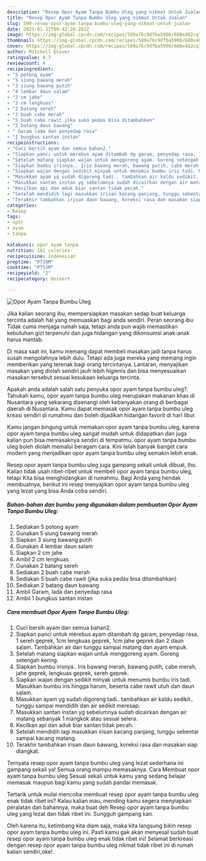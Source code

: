 ```yaml
---
description: "Resep Opor Ayam Tanpa Bumbu Uleg yang nikmat Untuk Jualan"
title: "Resep Opor Ayam Tanpa Bumbu Uleg yang nikmat Untuk Jualan"
slug: 599-resep-opor-ayam-tanpa-bumbu-uleg-yang-nikmat-untuk-jualan
date: 2021-01-31T09:42:28.283Z
image: https://img-global.cpcdn.com/recipes/589a76c9dfba5900/680x482cq70/opor-ayam-tanpa-bumbu-uleg-foto-resep-utama.jpg
thumbnail: https://img-global.cpcdn.com/recipes/589a76c9dfba5900/680x482cq70/opor-ayam-tanpa-bumbu-uleg-foto-resep-utama.jpg
cover: https://img-global.cpcdn.com/recipes/589a76c9dfba5900/680x482cq70/opor-ayam-tanpa-bumbu-uleg-foto-resep-utama.jpg
author: Mitchell Glover
ratingvalue: 4.7
reviewcount: 4
recipeingredient:
- "5 potong ayam"
- "5 siung bawang merah"
- "3 siung bawang putih"
- "4 lembar daun salam"
- "2 cm jahe"
- "2 cm lengkuas"
- "2 batang sereh"
- "2 buah cabe merah"
- "5 buah cabe rawit jika suka pedas bisa ditambahkan"
- "2 batang daun bawang"
- " Garam lada dan penyedap rasa"
- "1 bungkus santan instan"
recipeinstructions:
- "Cuci bersih ayam dan semua bahan2."
- "Siapkan panci untuk merebus ayam ditambah dg garam, penyedap rasa, 1 sereh geprek, 1cm lengkuas geprek, 1cm jahe geprek dan 2 daun salam. Tambahkan air dan tunggu sampai matang dan ayam empuk."
- "Setelah matang siapkan wajan untuk menggoreng ayam. Goreng setengah kering."
- "Siapkan bumbu irisnya.. Iris bawang merah, bawang putih, cabe merah, jahe geprek, lengkuas geprek, sereh geprek."
- "Siapkan wajan dengan sedikit minyak untuk menumis bumbu iris tadi. Masukkan bumbu iris hingga harum, beserta cabe rawit utuh dan daun salam."
- "Masukkan ayam yg sudah digoreng tadi.. tambahkan air kaldu sedikit.. tunggu sampai mendidih dan air sedikit meresap."
- "Masukkan santan instan yg sebelumnya sudah dicairkan dengan air matang sebanyak 1 mangkok atau sesuai selera."
- "Kecilkan api dan aduk biar santan tidak pecah."
- "Setelah mendidih lagi masukkan irisan kacang panjang, tunggu sebentar sampai kacang matang."
- "Terakhir tambahkan irisan daun bawang, koreksi rasa dan masakan siap diangkat."
categories:
- Resep
tags:
- opor
- ayam
- tanpa

katakunci: opor ayam tanpa 
nutrition: 161 calories
recipecuisine: Indonesian
preptime: "PT39M"
cooktime: "PT53M"
recipeyield: "2"
recipecategory: Dessert

---
```



![Opor Ayam Tanpa Bumbu Uleg](https://img-global.cpcdn.com/recipes/589a76c9dfba5900/680x482cq70/opor-ayam-tanpa-bumbu-uleg-foto-resep-utama.jpg)

Jika kalian seorang ibu, mempersiapkan masakan sedap buat keluarga tercinta adalah hal yang memuaskan bagi anda sendiri. Peran seorang ibu Tidak cuma menjaga rumah saja, tetapi anda pun wajib memastikan kebutuhan gizi terpenuhi dan juga hidangan yang dikonsumsi anak-anak harus mantab.

Di masa  saat ini, kamu memang dapat membeli masakan jadi tanpa harus susah mengolahnya lebih dulu. Tetapi ada juga mereka yang memang ingin memberikan yang terenak bagi orang tercintanya. Lantaran, menyajikan masakan yang diolah sendiri jauh lebih higienis dan bisa menyesuaikan masakan tersebut sesuai kesukaan keluarga tercinta. 



Apakah anda adalah salah satu penyuka opor ayam tanpa bumbu uleg?. Tahukah kamu, opor ayam tanpa bumbu uleg merupakan makanan khas di Nusantara yang sekarang disenangi oleh kebanyakan orang di berbagai daerah di Nusantara. Kamu dapat memasak opor ayam tanpa bumbu uleg kreasi sendiri di rumahmu dan boleh dijadikan hidangan favorit di hari libur.

Kamu jangan bingung untuk memakan opor ayam tanpa bumbu uleg, karena opor ayam tanpa bumbu uleg sangat mudah untuk didapatkan dan juga kalian pun bisa memasaknya sendiri di tempatmu. opor ayam tanpa bumbu uleg boleh diolah memalui beragam cara. Kini telah banyak banget cara modern yang menjadikan opor ayam tanpa bumbu uleg semakin lebih enak.

Resep opor ayam tanpa bumbu uleg juga gampang sekali untuk dibuat, lho. Kalian tidak usah ribet-ribet untuk membeli opor ayam tanpa bumbu uleg, tetapi Kita bisa menghidangkan di rumahmu. Bagi Anda yang hendak membuatnya, berikut ini resep menyajikan opor ayam tanpa bumbu uleg yang lezat yang bisa Anda coba sendiri.

<!--inarticleads1-->

##### Bahan-bahan dan bumbu yang digunakan dalam pembuatan Opor Ayam Tanpa Bumbu Uleg:

1. Sediakan 5 potong ayam
1. Gunakan 5 siung bawang merah
1. Siapkan 3 siung bawang putih
1. Gunakan 4 lembar daun salam
1. Siapkan 2 cm jahe
1. Ambil 2 cm lengkuas
1. Gunakan 2 batang sereh
1. Sediakan 2 buah cabe merah
1. Sediakan 5 buah cabe rawit (jika suka pedas bisa ditambahkan)
1. Sediakan 2 batang daun bawang
1. Ambil  Garam, lada dan penyedap rasa
1. Ambil 1 bungkus santan instan




<!--inarticleads2-->

##### Cara membuat Opor Ayam Tanpa Bumbu Uleg:

1. Cuci bersih ayam dan semua bahan2.
1. Siapkan panci untuk merebus ayam ditambah dg garam, penyedap rasa, 1 sereh geprek, 1cm lengkuas geprek, 1cm jahe geprek dan 2 daun salam. Tambahkan air dan tunggu sampai matang dan ayam empuk.
1. Setelah matang siapkan wajan untuk menggoreng ayam. Goreng setengah kering.
1. Siapkan bumbu irisnya.. Iris bawang merah, bawang putih, cabe merah, jahe geprek, lengkuas geprek, sereh geprek.
1. Siapkan wajan dengan sedikit minyak untuk menumis bumbu iris tadi. Masukkan bumbu iris hingga harum, beserta cabe rawit utuh dan daun salam.
1. Masukkan ayam yg sudah digoreng tadi.. tambahkan air kaldu sedikit.. tunggu sampai mendidih dan air sedikit meresap.
1. Masukkan santan instan yg sebelumnya sudah dicairkan dengan air matang sebanyak 1 mangkok atau sesuai selera.
1. Kecilkan api dan aduk biar santan tidak pecah.
1. Setelah mendidih lagi masukkan irisan kacang panjang, tunggu sebentar sampai kacang matang.
1. Terakhir tambahkan irisan daun bawang, koreksi rasa dan masakan siap diangkat.




Ternyata resep opor ayam tanpa bumbu uleg yang lezat sederhana ini gampang sekali ya! Semua orang mampu memasaknya. Cara Membuat opor ayam tanpa bumbu uleg Sesuai sekali untuk kamu yang sedang belajar memasak maupun bagi kamu yang sudah pandai memasak.

Tertarik untuk mulai mencoba membuat resep opor ayam tanpa bumbu uleg enak tidak ribet ini? Kalau kalian mau, mending kamu segera menyiapkan peralatan dan bahannya, maka buat deh Resep opor ayam tanpa bumbu uleg yang lezat dan tidak ribet ini. Sungguh gampang kan. 

Oleh karena itu, ketimbang kita diam saja, maka kita langsung bikin resep opor ayam tanpa bumbu uleg ini. Pasti kamu gak akan menyesal sudah buat resep opor ayam tanpa bumbu uleg enak tidak ribet ini! Selamat berkreasi dengan resep opor ayam tanpa bumbu uleg nikmat tidak ribet ini di rumah kalian sendiri,oke!.

